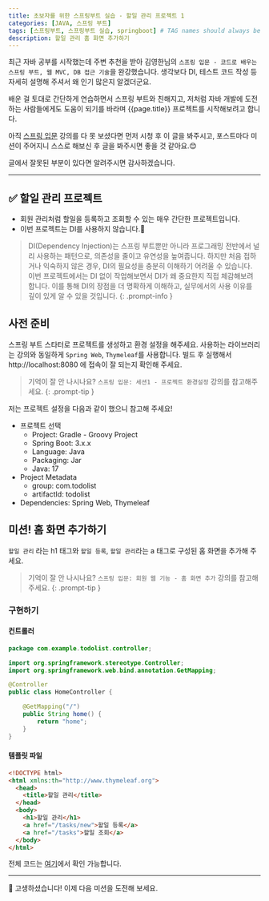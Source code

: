 ```yaml
---
title: 초보자를 위한 스프링부트 실습 - 할일 관리 프로젝트 1
categories: [JAVA, 스프링 부트]
tags: [스프링부트, 스프링부트 실습, springboot] # TAG names should always be lowercase
description: 할일 관리 홈 화면 추가하기
---
```


최근 자바 공부를 시작했는데 주변 추천을 받아 김영한님의 `스프링 입문 - 코드로 배우는 스프링 부트, 웹 MVC, DB 접근 기술`을 완강했습니다. 생각보다 DI, 테스트 코드 작성 등 자세히 설명해 주셔서 왜 인기 많은지 알겠더군요.

배운 걸 토대로 간단하게 연습하면서 스프링 부트와 친해지고, 저처럼 자바 개발에 도전하는 사람들에게도 도움이 되기를 바라며 {{page.title}} 프로젝트를 시작해보려고 합니다.

아직 [스프링 입문]({{page.inflearn_link}}) 강의를 다 못 보셨다면 먼저 시청 후 이 글을 봐주시고, 포스트마다 미션이 주어지니 스스로 해보신 후 글을 봐주시면 좋을 것 같아요.😊

글에서 잘못된 부분이 있다면 알려주시면 감사하겠습니다.

---

## ✅ 할일 관리 프로젝트

- 회원 관리처럼 할일을 등록하고 조회할 수 있는 매우 간단한 프로젝트입니다.
- 이번 프로젝트는 DI를 사용하지 않습니다.👀

> DI(Dependency Injection)는 스프링 부트뿐만 아니라 프로그래밍 전반에서 널리 사용하는 패턴으로, 의존성을 줄이고 유연성을 높여줍니다. 하지만 처음 접하거나 익숙하지 않은 경우, DI의 필요성을 충분히 이해하기 어려울 수 있습니다. 이번 프로젝트에서는 DI 없이 작업해보면서 DI가 왜 중요한지 직접 체감해보려 합니다. 이를 통해 DI의 장점을 더 명확하게 이해하고, 실무에서의 사용 이유를 깊이 있게 알 수 있을 것입니다.
{: .prompt-info }

## 사전 준비

스프링 부트 스타터로 프로젝트를 생성하고 환경 설정을 해주세요.
사용하는 라이브러리는 강의와 동일하게 `Spring Web`, `Thymeleaf`를 사용합니다.
빌드 후 실행해서 http://localhost:8080 에 접속이 잘 되는지 확인해 주세요.

> 기억이 잘 안 나시나요? `스프링 입문: 세션1 - 프로젝트 환경설정` 강의를 참고해주세요.
{: .prompt-tip }

저는 프로젝트 설정을 다음과 같이 했으니 참고해 주세요!

- 프로젝트 선택
  - Project: Gradle - Groovy Project 
  - Spring Boot: 3.x.x
  - Language: Java
  - Packaging: Jar
  - Java: 17 
- Project Metadata
  - group: com.todolist
  - artifactId: todolist
- Dependencies: Spring Web, Thymeleaf

## 미션! 홈 화면 추가하기

`할일 관리` 라는 h1 태그와 `할일 등록`, `할일 관리`라는 a 태그로 구성된 홈 화면을 추가해 주세요.

> 기억이 잘 안 나시나요? `스프링 입문: 회원 웹 기능 - 홈 화면 추가` 강의를 참고해 주세요.
{: .prompt-tip }

### 구현하기

#### 컨트롤러

```java
package com.example.todolist.controller;

import org.springframework.stereotype.Controller;
import org.springframework.web.bind.annotation.GetMapping;

@Controller
public class HomeController {

    @GetMapping("/")
    public String home() {
        return "home";
    }
}
```

#### 템플릿 파일

```html
<!DOCTYPE html>
<html xmlns:th="http://www.thymeleaf.org">
  <head>
    <title>할일 관리</title>
  </head>
  <body>
    <h1>할일 관리</h1>
    <a href="/tasks/new">할일 등록</a>
    <a href="/tasks">할일 조회</a>
  </body>
</html>
```

전체 코드는 [여기](#)에서 확인 가능합니다.

---

🎉 고생하셨습니다! 이제 다음 미션을 도전해 보세요.
